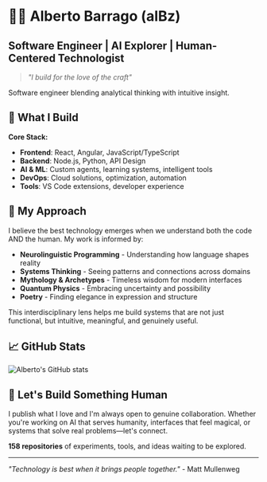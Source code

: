 # 🥷🏻 Alberto Barrago (alBz) 
## Software Engineer | AI Explorer | Human-Centered Technologist

> *"I build for the love of the craft"*

Software engineer blending analytical thinking with intuitive insight.

## 🚀 What I Build

**Core Stack:**
- **Frontend**: React, Angular, JavaScript/TypeScript
- **Backend**: Node.js, Python, API Design
- **AI & ML**: Custom agents, learning systems, intelligent tools
- **DevOps**: Cloud solutions, optimization, automation
- **Tools**: VS Code extensions, developer experience

## 🧠 My Approach

I believe the best technology emerges when we understand both the code AND the human. My work is informed by:

- **Neurolinguistic Programming** - Understanding how language shapes reality
- **Systems Thinking** - Seeing patterns and connections across domains  
- **Mythology & Archetypes** - Timeless wisdom for modern interfaces
- **Quantum Physics** - Embracing uncertainty and possibility
- **Poetry** - Finding elegance in expression and structure

This interdisciplinary lens helps me build systems that are not just functional, but intuitive, meaningful, and genuinely useful.

## 📈 GitHub Stats

![Alberto's GitHub stats](https://github-readme-stats.vercel.app/api?username=AlbertoBarrago&show_icons=true&theme=radical)

## 🤝 Let's Build Something Human

I publish what I love and I'm always open to genuine collaboration. Whether you're working on AI that serves humanity, interfaces that feel magical, or systems that solve real problems—let's connect.

**158 repositories** of experiments, tools, and ideas waiting to be explored.

---

*"Technology is best when it brings people together."* - Matt Mullenweg
